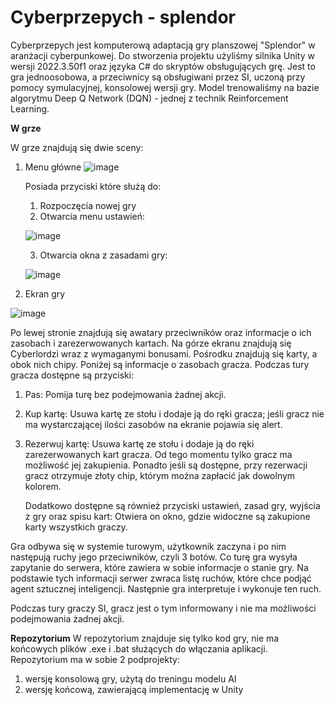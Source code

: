 # Cyberprzepych - splendor

   



Cyberprzepych jest komputerową adaptacją gry planszowej "Splendor" w aranżacji cyberpunkowej. 
Do stworzenia projektu użyliśmy silnika Unity w wersji 2022.3.50f1 oraz języka C# do skryptów obsługujących grę.
Jest to gra jednoosobowa, a przeciwnicy są obsługiwani przez SI, uczoną przy pomocy symulacyjnej, konsolowej wersji gry. Model trenowaliśmy na bazie algorytmu Deep Q Network (DQN) - jednej z technik Reinforcement Learning.

**W grze**

W grze znajdują się dwie sceny:

1. Menu główne
![image](https://github.com/user-attachments/assets/3741e91a-067b-499c-8355-0dc6285aecfb)

   Posiada przyciski które służą do:
   1. Rozpoczęcia nowej gry
   2. Otwarcia menu ustawień:
   
   ![image](https://github.com/user-attachments/assets/57b8fb95-9d3d-4ab9-8029-a70ec6f6f129)
      
   3. Otwarcia okna z zasadami gry:
   
   ![image](https://github.com/user-attachments/assets/e23f6aa7-0cc1-4768-8177-3527cdacbef6)

2. Ekran gry

![image](https://github.com/user-attachments/assets/02e6c539-c9ec-4c10-a820-3f11132f0279)

Po lewej stronie znajdują się awatary przeciwników oraz informacje o ich zasobach i zarezerwowanych kartach. Na górze ekranu znajdują się Cyberlordzi wraz z wymaganymi bonusami. Pośrodku znajdują się karty, a obok nich chipy. Poniżej są informacje o zasobach gracza.
Podczas tury gracza dostępne są przyciski:
1. Pas:
   Pomija turę bez podejmowania żadnej akcji.
2. Kup kartę:
   Usuwa kartę ze stołu i dodaje ją do ręki gracza; jeśli gracz nie ma wystarczającej ilości zasobów na ekranie pojawia się alert.
3. Rezerwuj kartę:
   Usuwa kartę ze stołu i dodaje ją do ręki zarezerwowanych kart gracza. Od tego momentu tylko gracz ma możliwość jej zakupienia. Ponadto jeśli są dostępne, przy rezerwacji gracz otrzymuje złoty chip, którym można zapłacić jak dowolnym kolorem.

   Dodatkowo dostępne są również przyciski ustawień, zasad gry, wyjścia z gry oraz spisu kart:
      Otwiera on okno, gdzie widoczne są zakupione karty wszystkich graczy.

Gra odbywa się w systemie turowym, użytkownik zaczyna i po nim następują ruchy jego przeciwników, czyli 3 botów. 
Co turę gra wysyła zapytanie do serwera, które zawiera w sobie informacje o stanie gry. Na podstawie tych informacji
serwer zwraca listę ruchów, które chce podjąć agent sztucznej inteligencji. Następnie gra interpretuje i wykonuje
ten ruch.

Podczas tury graczy SI, gracz jest o tym informowany i nie ma możliwości podejmowania żadnej akcji.

**Repozytorium**
W repozytorium znajduje się tylko kod gry, nie ma końcowych plików .exe i .bat służących do włączania aplikacji.
Repozytorium ma w sobie 2 podprojekty:
1. wersję konsolową gry, użytą do treningu modelu AI
2. wersję końcową, zawierającą implementację w Unity
